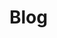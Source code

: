 <style>body { background: url(.pix/cov.avif) no-repeat bottom right !important; }</style>

# Blog

<object data=".txt/poem1.txt" width="auto" style="height: 320px"></object>

<!-- christ-to-do stagnant water vs running water grandwater clock blog about jpeg xl, chief complaint lobied about webp is when users download it and cant open it... idiot normies,  blog jpeg is dying by 2kphillip https://youtu.be/iuGmG3lrfBM https://youtu.be/dqwbrX8uhEE https://youtu.be/8NmdUcmLFkw -->
